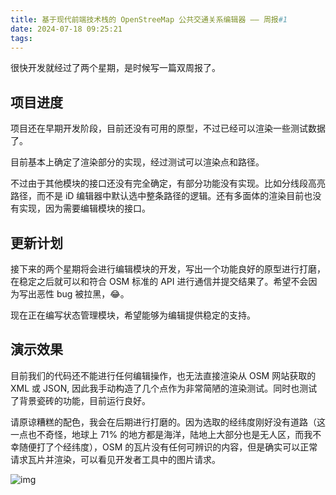 ```yaml
---
title: 基于现代前端技术栈的 OpenStreeMap 公共交通关系编辑器 —— 周报#1
date: 2024-07-18 09:25:21
tags:
---
```


很快开发就经过了两个星期，是时候写一篇双周报了。

## 项目进度

项目还在早期开发阶段，目前还没有可用的原型，不过已经可以渲染一些测试数据了。

目前基本上确定了渲染部分的实现，经过测试可以渲染点和路径。

不过由于其他模块的接口还没有完全确定，有部分功能没有实现。比如分线段高亮路径，而不是 iD 编辑器中默认选中整条路径的逻辑。还有多面体的渲染目前也没有实现，因为需要编辑模块的接口。

## 更新计划

接下来的两个星期将会进行编辑模块的开发，写出一个功能良好的原型进行打磨，在稳定之后就可以和符合 OSM 标准的 API 进行通信并提交结果了。希望不会因为写出恶性 bug 被拉黑，😂。

现在正在编写状态管理模块，希望能够为编辑提供稳定的支持。

## 演示效果

目前我们的代码还不能进行任何编辑操作，也无法直接渲染从 OSM 网站获取的 XML 或 JSON, 因此我手动构造了几个点作为非常简陋的渲染测试。同时也测试了背景瓷砖的功能，目前运行良好。

请原谅糟糕的配色，我会在后期进行打磨的。因为选取的经纬度刚好没有道路（这一点也不奇怪，地球上 71% 的地方都是海洋，陆地上大部分也是无人区，而我不幸随便打了个经纬度），OSM 的瓦片没有任何可辨识的内容，但是确实可以正常请求瓦片并渲染，可以看见开发者工具中的图片请求。

![img](/zh-cn/weekly-post-busfensi-1/2024-07-18/screenshot.png)
